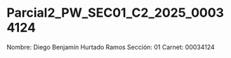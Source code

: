 # Parcial2_PW_SEC01_C2_2025_00034124
Nombre: Diego Benjamín Hurtado Ramos
Sección: 01
Carnet: 00034124